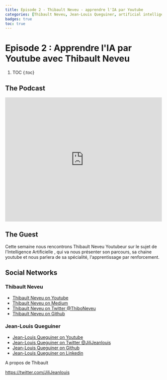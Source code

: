 ```yaml
---
title: Episode 2 - Thibault Neveu - apprendre l'IA par Youtube
categories: [Thibault Neveu, Jean-Louis Queguiner, artificial intelligence]
badges: true
toc: true
---
```


# Episode 2 : Apprendre l'IA par Youtube avec Thibault Neveu


1. TOC
{:toc}

## The Podcast

<iframe src="https://widget.spreaker.com/player?episode_id=16038601&theme=light&autoplay=false&playlist=false&cover_image_url=https%3A%2F%2Fd3wo5wojvuv7l.cloudfront.net%2Fimages.spreaker.com%2Foriginal%2F61d642b487f7157a1c1eb83d3b47e04a.jpg" width="100%" height="400px" frameborder="0"></iframe>

## The Guest

Cette semaine nous rencontrons Thibault Neveu Youtubeur sur le sujet de l'Intelligence Artificielle , qui va nous présenter son parcours, sa chaine youtube et nous parlera de sa spécialité, l'apprentissage par renforcement.

## Social Networks

### Thibault Neveu
- [Thibault Neveu on Youtube](https://www.youtube.com/channel/UCVso5UVvQeGAuwbksmA95iA)
- [Thibault Neveu on Medium](https://medium.com/@thibo73800)
- [Thibault Neveu on Twitter @ThiboNeveu](https://twitter.com/ThiboNeveu)
- [Thibault Neveu on Github](https://github.com/thibo73800)

### Jean-Louis Queguiner
- [Jean-Louis Queguiner on Youtube](https://www.youtube.com/channel/UCVso5UVvQeGAuwbksmA95iA)
- [Jean-Louis Queguiner on Twitter @JiliJeanlouis](https://twitter.com/JiliJeanlouis)
- [Jean-Louis Queguiner on Github](https://github.com/jqueguiner)
- [Jean-Louis Queguiner on Linkedin](https://fr.linkedin.com/in/jlqueguiner)




A propos de Thibault


https://twitter.com/JiliJeanlouis
